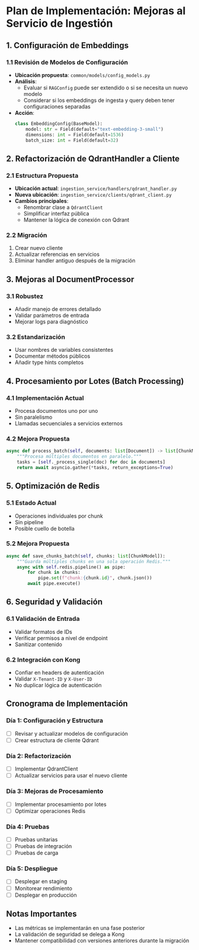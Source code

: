# Plan de Implementación: Mejoras al Servicio de Ingestión

## 1. Configuración de Embeddings

### 1.1 Revisión de Modelos de Configuración
- **Ubicación propuesta**: `common/models/config_models.py`
- **Análisis**:
  - Evaluar si `RAGConfig` puede ser extendido o si se necesita un nuevo modelo
  - Considerar si los embeddings de ingesta y query deben tener configuraciones separadas
- **Acción**:
  ```python
  class EmbeddingConfig(BaseModel):
      model: str = Field(default="text-embedding-3-small")
      dimensions: int = Field(default=1536)
      batch_size: int = Field(default=32)
  ```

## 2. Refactorización de QdrantHandler a Cliente

### 2.1 Estructura Propuesta
- **Ubicación actual**: `ingestion_service/handlers/qdrant_handler.py`
- **Nueva ubicación**: `ingestion_service/clients/qdrant_client.py`
- **Cambios principales**:
  - Renombrar clase a `QdrantClient`
  - Simplificar interfaz pública
  - Mantener la lógica de conexión con Qdrant

### 2.2 Migración
1. Crear nuevo cliente
2. Actualizar referencias en servicios
3. Eliminar handler antiguo después de la migración

## 3. Mejoras al DocumentProcessor

### 3.1 Robustez
- Añadir manejo de errores detallado
- Validar parámetros de entrada
- Mejorar logs para diagnóstico

### 3.2 Estandarización
- Usar nombres de variables consistentes
- Documentar métodos públicos
- Añadir type hints completos

## 4. Procesamiento por Lotes (Batch Processing)

### 4.1 Implementación Actual
- Procesa documentos uno por uno
- Sin paralelismo
- Llamadas secuenciales a servicios externos

### 4.2 Mejora Propuesta
```python
async def process_batch(self, documents: list[Document]) -> list[ChunkModel]:
    """Procesa múltiples documentos en paralelo."""
    tasks = [self._process_single(doc) for doc in documents]
    return await asyncio.gather(*tasks, return_exceptions=True)
```

## 5. Optimización de Redis

### 5.1 Estado Actual
- Operaciones individuales por chunk
- Sin pipeline
- Posible cuello de botella

### 5.2 Mejora Propuesta
```python
async def save_chunks_batch(self, chunks: list[ChunkModel]):
    """Guarda múltiples chunks en una sola operación Redis."""
    async with self.redis.pipeline() as pipe:
        for chunk in chunks:
            pipe.set(f"chunk:{chunk.id}", chunk.json())
        await pipe.execute()
```

## 6. Seguridad y Validación

### 6.1 Validación de Entrada
- Validar formatos de IDs
- Verificar permisos a nivel de endpoint
- Sanitizar contenido

### 6.2 Integración con Kong
- Confiar en headers de autenticación
- Validar `X-Tenant-ID` y `X-User-ID`
- No duplicar lógica de autenticación

## Cronograma de Implementación

### Día 1: Configuración y Estructura
- [ ] Revisar y actualizar modelos de configuración
- [ ] Crear estructura de cliente Qdrant

### Día 2: Refactorización
- [ ] Implementar QdrantClient
- [ ] Actualizar servicios para usar el nuevo cliente

### Día 3: Mejoras de Procesamiento
- [ ] Implementar procesamiento por lotes
- [ ] Optimizar operaciones Redis

### Día 4: Pruebas
- [ ] Pruebas unitarias
- [ ] Pruebas de integración
- [ ] Pruebas de carga

### Día 5: Despliegue
- [ ] Desplegar en staging
- [ ] Monitorear rendimiento
- [ ] Desplegar en producción

## Notas Importantes
- Las métricas se implementarán en una fase posterior
- La validación de seguridad se delega a Kong
- Mantener compatibilidad con versiones anteriores durante la migración
